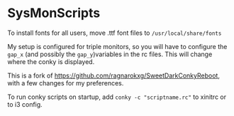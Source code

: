 # SysMonScripts

To install fonts for all users, move .ttf font files to `` /usr/local/share/fonts ``

My setup is configured for triple monitors, so you will have to configure the ``gap_x`` (and possibly the ``gap_y``)variables in the rc files. This will change where the conky is displayed.

This is a fork of https://github.com/ragnarokxg/SweetDarkConkyReboot, with a few changes for my preferences.

To run conky scripts on startup, add ``conky -c "scriptname.rc"`` to xinitrc or to i3 config. 
